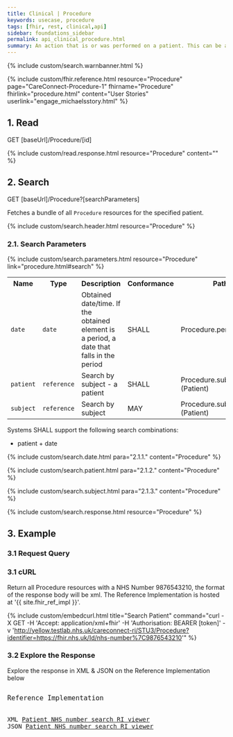 ```yaml
---
title: Clinical | Procedure
keywords: usecase, procedure
tags: [fhir, rest, clinical,api]
sidebar: foundations_sidebar
permalink: api_clinical_procedure.html
summary: An action that is or was performed on a patient. This can be a physical intervention like an operation, or less invasive like counseling or hypnotherapy.
---
```

{% include custom/search.warnbanner.html %}

{% include custom/fhir.reference.html resource="Procedure" page="CareConnect-Procedure-1" fhirname="Procedure" fhirlink="procedure.html" content="User Stories" userlink="engage_michaelsstory.html" %}


## 1. Read ##

<div markdown="span" class="alert alert-success" role="alert">
GET [baseUrl]/Procedure/[id]</div>

{% include custom/read.response.html resource="Procedure" content="" %}

## 2. Search ##

<div markdown="span" class="alert alert-success" role="alert">
GET [baseUrl]/Procedure?[searchParameters]</div>

Fetches a bundle of all `Procedure` resources for the specified patient.

{% include custom/search.header.html resource="Procedure" %}

### 2.1. Search Parameters ###

{% include custom/search.parameters.html resource="Procedure" link="procedure.html#search" %}

<table style="min-width:100%;width:100%">
<tr id="clinical">
    <th style="width:15%;">Name</th>
    <th style="width:10%;">Type</th>
    <th style="width:40%;">Description</th>
    <th style="width:5%;">Conformance</th>
    <th style="width:30%;">Path</th>
</tr>
<tr>
    <td><code class="highlighter-rouge">date</code></td>
    <td><code class="highlighter-rouge">date</code></td>
    <td>Obtained date/time. If the obtained element is a period, a date that falls in the period</td>
    <td>SHALL</td>
    <td>Procedure.performed[x]</td>
</tr>
<tr>
    <td><code class="highlighter-rouge">patient</code></td>
    <td><code class="highlighter-rouge">reference</code></td>
    <td>Search by subject - a patient</td>
    <td>SHALL</td>
    <td>Procedure.subject <br>(Patient)</td>
</tr>
<tr>
    <td><code class="highlighter-rouge">subject</code></td>
    <td><code class="highlighter-rouge">reference</code></td>
    <td>Search by subject</td>
    <td>MAY</td>
    <td>Procedure.subject<br>(Patient)</td>
</tr>
</table>

Systems SHALL support the following search combinations:

* patient + date


{% include custom/search.date.html para="2.1.1." content="Procedure" %}

{% include custom/search.patient.html para="2.1.2." content="Procedure" %}

{% include custom/search.subject.html para="2.1.3." content="Procedure" %}

{% include custom/search.response.html resource="Procedure" %}


## 3. Example ##

### 3.1 Request Query ###

<h3 id="32-response-headers">3.1 cURL</h3>

Return all Procedure resources with a NHS Number 9876543210, the format of the response body will be xml. The Reference Implementation is hosted at '{{ site.fhir_ref_impl }}'.

{% include custom/embedcurl.html title="Search Patient" command="curl -X GET -H 'Accept: application/xml+fhir' -H 'Authorisation: BEARER [token]' -v 'http://yellow.testlab.nhs.uk/careconnect-ri/STU3/Procedure?identifier=https://fhir.nhs.uk/Id/nhs-number%7C9876543210'" %}

<h3 id="32-response-headers">3.2 Explore the Response</h3>

Explore the response in XML & JSON on the Reference Implementation below
<div class="language-http highlighter-rouge">
<pre class="highlight">
<p style="font-size: 110%;">Reference Implementation</p>
XML <a target="_blank" href="{{ site.fhir_ref_impl }}search?serverId=home&pretty=true&resource=Procedure&param.0.qualifier=&param.0.0=https%3A%2F%2Ffhir.nhs.uk%2FId%2Fnhs-number&param.0.1=9876543210&param.0.name=identifier&param.0.type=token&sort_by=&sort_direction=&resource-search-limit=&encoding=xml">Patient NHS number search RI viewer</a>
JSON <a target="_blank" href="{{ site.fhir_ref_impl }}search?serverId=home&pretty=true&resource=Procedure&param.0.qualifier=&param.0.0=https%3A%2F%2Ffhir.nhs.uk%2FId%2Fnhs-number&param.0.1=9876543210&param.0.name=identifier&param.0.type=token&sort_by=&sort_direction=&resource-search-limit=&encoding=json">Patient NHS number search RI viewer</a>
</pre>
</div>